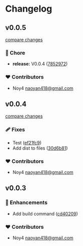 # Changelog


## v0.0.5

[compare changes](https://github.com/noy4/kfetch/compare/v0.0.4...v0.0.5)

### 🏡 Chore

- **release:** V0.0.4 ([7852972](https://github.com/noy4/kfetch/commit/7852972))

### ❤️  Contributors

- Noy4 <naoyan418@gmail.com>

## v0.0.4

[compare changes](https://github.com/noy4/kfetch/compare/v0.0.3...v0.0.4)

### 🩹 Fixes

- Test ([ef21fc9](https://github.com/noy4/kfetch/commit/ef21fc9))
- Add dist to files ([30d6b81](https://github.com/noy4/kfetch/commit/30d6b81))

### ❤️  Contributors

- Noy4 <naoyan418@gmail.com>

## v0.0.3


### 🚀 Enhancements

- Add build command ([cd40209](https://github.com/noy4/kfetch/commit/cd40209))

### ❤️  Contributors

- Noy4 <naoyan418@gmail.com>

